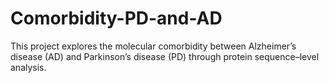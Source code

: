 # Comorbidity-PD-and-AD
This project explores the molecular comorbidity between Alzheimer’s disease (AD) and Parkinson’s disease (PD) through protein sequence–level analysis.
